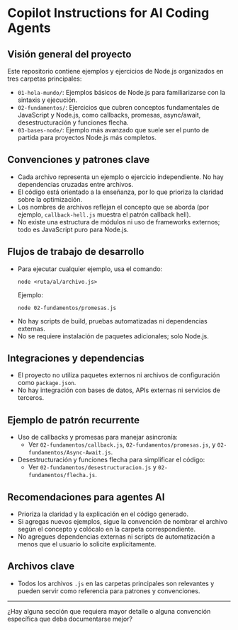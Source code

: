# Copilot Instructions for AI Coding Agents

## Visión general del proyecto
Este repositorio contiene ejemplos y ejercicios de Node.js organizados en tres carpetas principales:
- `01-hola-mundo/`: Ejemplos básicos de Node.js para familiarizarse con la sintaxis y ejecución.
- `02-fundamentos/`: Ejercicios que cubren conceptos fundamentales de JavaScript y Node.js, como callbacks, promesas, async/await, desestructuración y funciones flecha.
- `03-bases-node/`: Ejemplo más avanzado que suele ser el punto de partida para proyectos Node.js más completos.

## Convenciones y patrones clave
- Cada archivo representa un ejemplo o ejercicio independiente. No hay dependencias cruzadas entre archivos.
- El código está orientado a la enseñanza, por lo que prioriza la claridad sobre la optimización.
- Los nombres de archivos reflejan el concepto que se aborda (por ejemplo, `callback-hell.js` muestra el patrón callback hell).
- No existe una estructura de módulos ni uso de frameworks externos; todo es JavaScript puro para Node.js.

## Flujos de trabajo de desarrollo
- Para ejecutar cualquier ejemplo, usa el comando:
  ```pwsh
  node <ruta/al/archivo.js>
  ```
  Ejemplo:
  ```pwsh
  node 02-fundamentos/promesas.js
  ```
- No hay scripts de build, pruebas automatizadas ni dependencias externas.
- No se requiere instalación de paquetes adicionales; solo Node.js.

## Integraciones y dependencias
- El proyecto no utiliza paquetes externos ni archivos de configuración como `package.json`.
- No hay integración con bases de datos, APIs externas ni servicios de terceros.

## Ejemplo de patrón recurrente
- Uso de callbacks y promesas para manejar asincronía:
  - Ver `02-fundamentos/callback.js`, `02-fundamentos/promesas.js`, y `02-fundamentos/Async-Await.js`.
- Desestructuración y funciones flecha para simplificar el código:
  - Ver `02-fundamentos/desestructuracion.js` y `02-fundamentos/flecha.js`.

## Recomendaciones para agentes AI
- Prioriza la claridad y la explicación en el código generado.
- Si agregas nuevos ejemplos, sigue la convención de nombrar el archivo según el concepto y colócalo en la carpeta correspondiente.
- No agregues dependencias externas ni scripts de automatización a menos que el usuario lo solicite explícitamente.

## Archivos clave
- Todos los archivos `.js` en las carpetas principales son relevantes y pueden servir como referencia para patrones y convenciones.

---
¿Hay alguna sección que requiera mayor detalle o alguna convención específica que deba documentarse mejor?